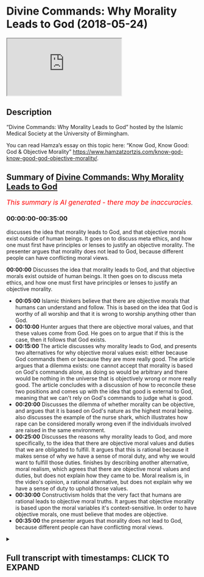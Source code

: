 # Divine Commands: Why Morality Leads to God (2018-05-24)

<iframe loading='lazy' allow='autoplay' src='https://www.youtube.com/embed/yt-SUQqRLWk'></iframe>

## Description

“Divine Commands: Why Morality Leads to God” hosted by the Islamic Medical Society at the University of Birmingham.

You can read Hamza’s essay on this topic here: “Know God, Know Good: God & Objective Morality” <https://www.hamzatzortzis.com/know-god-know-good-god-objective-morality/>.

## Summary of [Divine Commands: Why Morality Leads to God](https://www.youtube.com/watch?v=yt-SUQqRLWk)

*<span style="color:red; font-size:125%">This summary is AI generated - there may be inaccuracies</span>. [](/)*

### <a onclick="modifyYTiframeseektime('0')">00:00:00-00:35:00</a>

 discusses the idea that morality leads to God, and that objective morals exist outside of human beings. It goes on to discuss meta ethics, and how one must first have principles or lenses to justify an objective morality. The presenter argues that morality does not lead to God, because different people can have conflicting moral views.

**<a onclick="modifyYTiframeseektime('0')">00:00:00</a>** Discusses the idea that morality leads to God, and that objective morals exist outside of human beings. It then goes on to discuss meta ethics, and how one must first have principles or lenses to justify an objective morality.

* **<a onclick="modifyYTiframeseektime('300')">00:05:00</a>** Islamic thinkers believe that there are objective morals that humans can understand and follow. This is based on the idea that God is worthy of all worship and that it is wrong to worship anything other than God.
* **<a onclick="modifyYTiframeseektime('600')">00:10:00</a>** Hunter argues that there are objective moral values, and that these values come from God. He goes on to argue that if this is the case, then it follows that God exists.
* **<a onclick="modifyYTiframeseektime('900')">00:15:00</a>** The article discusses why morality leads to God, and presents two alternatives for why objective moral values exist: either because God commands them or because they are more really good. The article argues that a dilemma exists: one cannot accept that morality is based on God's commands alone, as doing so would be arbitrary and there would be nothing in the universe that is objectively wrong or more really good. The article concludes with a discussion of how to reconcile these two positions and comes up with the idea that good is external to God, meaning that we can't rely on God's commands to judge what is good.
* **<a onclick="modifyYTiframeseektime('1200')">00:20:00</a>** Discusses the dilemma of whether morality can be objective, and argues that it is based on God's nature as the highest moral being.  also discusses the example of the nurse shark, which illustrates how rape can be considered morally wrong even if the individuals involved are raised in the same environment.
* **<a onclick="modifyYTiframeseektime('1500')">00:25:00</a>** Discusses the reasons why morality leads to God, and more specifically, to the idea that there are objective moral values and duties that we are obligated to fulfill. It argues that this is rational because it makes sense of why we have a sense of moral duty, and why we would want to fulfill those duties.  finishes by describing another alternative, moral realism, which agrees that there are objective moral values and duties, but does not explain how they came to be. Moral realism is, in the video's opinion, a rational alternative, but does not explain why we have a sense of duty to uphold those values.
* **<a onclick="modifyYTiframeseektime('1800')">00:30:00</a>** Constructivism holds that the very fact that humans are rational leads to objective moral truths. It argues that objective morality is based upon the moral variables it's context-sensitive. In order to have objective morals, one must believe that modes are objective.
* **<a onclick="modifyYTiframeseektime('2100')">00:35:00</a>** the presenter argues that morality does not lead to God, because different people can have conflicting moral views.

<details><summary><h2>Full transcript with timestamps: CLICK TO EXPAND</h2></summary>

<a onclick="modifyYTiframeseektime('5')">0:00:05</a> look at this right this picture who  
<a onclick="modifyYTiframeseektime('8')">0:00:08</a> knows what that is  
<a onclick="modifyYTiframeseektime('10')">0:00:10</a> hopefully I took it from the right  
<a onclick="modifyYTiframeseektime('13')">0:00:13</a> source on Google Images basically it's  
<a onclick="modifyYTiframeseektime('16')">0:00:16</a> invasive spinal surgery correct doctors  
<a onclick="modifyYTiframeseektime('21')">0:00:21</a> it looks like you're right good  
<a onclick="modifyYTiframeseektime('24')">0:00:24</a> so it's invasive spinal surgery now I  
<a onclick="modifyYTiframeseektime('28')">0:00:28</a> want you to imagine that you're  
<a onclick="modifyYTiframeseektime('30')">0:00:30</a> observing one of the senior surgeons in  
<a onclick="modifyYTiframeseektime('33')">0:00:33</a> this hospital so you're observing as a  
<a onclick="modifyYTiframeseektime('36')">0:00:36</a> student one of the most senior surgeons  
<a onclick="modifyYTiframeseektime('38')">0:00:38</a> of this hospital and you see him  
<a onclick="modifyYTiframeseektime('42')">0:00:42</a> consciously with intent snipping the  
<a onclick="modifyYTiframeseektime('47')">0:00:47</a> spinal cord for no reason he just nips  
<a onclick="modifyYTiframeseektime('50')">0:00:50</a> it doesn't like the guy doesn't like he  
<a onclick="modifyYTiframeseektime('53')">0:00:53</a> smells or something just snips it I  
<a onclick="modifyYTiframeseektime('54')">0:00:54</a> don't like you patient  
<a onclick="modifyYTiframeseektime('56')">0:00:56</a> let me just snip your spinal cord cord  
<a onclick="modifyYTiframeseektime('58')">0:00:58</a> yeah is that morally wrong put your hand  
<a onclick="modifyYTiframeseektime('63')">0:01:03</a> up if you think it's morally wrong so  
<a onclick="modifyYTiframeseektime('66')">0:01:06</a> you all think it's morally wrong or  
<a onclick="modifyYTiframeseektime('68')">0:01:08</a> morally wrong good put your hand down  
<a onclick="modifyYTiframeseektime('69')">0:01:09</a> now another question is it objectively  
<a onclick="modifyYTiframeseektime('73')">0:01:13</a> morally wrong put your hand up if you  
<a onclick="modifyYTiframeseektime('76')">0:01:16</a> think it's objectively  
<a onclick="modifyYTiframeseektime('77')">0:01:17</a> morally wrong with intent to snip the  
<a onclick="modifyYTiframeseektime('80')">0:01:20</a> spinal cord of a patient that doesn't  
<a onclick="modifyYTiframeseektime('83')">0:01:23</a> require it to be snipped now put your  
<a onclick="modifyYTiframeseektime('85')">0:01:25</a> hand up if you think is objectively  
<a onclick="modifyYTiframeseektime('86')">0:01:26</a> morally wrong it's not quick trick  
<a onclick="modifyYTiframeseektime('88')">0:01:28</a> question is it objectively morally wrong  
<a onclick="modifyYTiframeseektime('90')">0:01:30</a> okay all you be good so I've just tested  
<a onclick="modifyYTiframeseektime('98')">0:01:38</a> your moral intuitions here yeah because  
<a onclick="modifyYTiframeseektime('100')">0:01:40</a> when it comes to philosophy generally  
<a onclick="modifyYTiframeseektime('101')">0:01:41</a> speaking you can reduce everything just  
<a onclick="modifyYTiframeseektime('104')">0:01:44</a> to an intuition and the whole of  
<a onclick="modifyYTiframeseektime('106')">0:01:46</a> philosophy is justifying your intuitions  
<a onclick="modifyYTiframeseektime('108')">0:01:48</a> essentially right generally speaking so  
<a onclick="modifyYTiframeseektime('111')">0:01:51</a> not only do we think that snipping the  
<a onclick="modifyYTiframeseektime('114')">0:01:54</a> spinal cord or cutting the spinal cord  
<a onclick="modifyYTiframeseektime('116')">0:01:56</a> of a patient with intent is morally  
<a onclick="modifyYTiframeseektime('119')">0:01:59</a> wrong we've all agreed it's objectively  
<a onclick="modifyYTiframeseektime('121')">0:02:01</a> morally wrong now let me help you in the  
<a onclick="modifyYTiframeseektime('124')">0:02:04</a> definition of objective here because we  
<a onclick="modifyYTiframeseektime('126')">0:02:06</a> may have different definitions okay when  
<a onclick="modifyYTiframeseektime('129')">0:02:09</a> we're talking about something being  
<a onclick="modifyYTiframeseektime('130')">0:02:10</a> objective its considering or presenting  
<a onclick="modifyYTiframeseektime('134')">0:02:14</a> the facts without being influenced by  
<a onclick="modifyYTiframeseektime('136')">0:02:16</a> personal feelings or pain  
<a onclick="modifyYTiframeseektime('138')">0:02:18</a> so in the context of morality objective  
<a onclick="modifyYTiframeseektime('142')">0:02:22</a> morals something being objectively wrong  
<a onclick="modifyYTiframeseektime('145')">0:02:25</a> or objectively good means it's not  
<a onclick="modifyYTiframeseektime('148')">0:02:28</a> dependent on someone's limited mine  
<a onclick="modifyYTiframeseektime('150')">0:02:30</a> limited mind or limited emotions and  
<a onclick="modifyYTiframeseektime('154')">0:02:34</a> feelings for example one plus one is  
<a onclick="modifyYTiframeseektime('157')">0:02:37</a> equal to two that is an objective fact  
<a onclick="modifyYTiframeseektime('162')">0:02:42</a> regardless if you don't like maths  
<a onclick="modifyYTiframeseektime('165')">0:02:45</a> I hate maths right generally speaking  
<a onclick="modifyYTiframeseektime('167')">0:02:47</a> I'm like you know just because I hate  
<a onclick="modifyYTiframeseektime('169')">0:02:49</a> maths it doesn't now follow that one  
<a onclick="modifyYTiframeseektime('171')">0:02:51</a> plus one is not you right and if I  
<a onclick="modifyYTiframeseektime('174')">0:02:54</a> somehow try to convince you that one  
<a onclick="modifyYTiframeseektime('176')">0:02:56</a> plus one is equal to seven you'd be like  
<a onclick="modifyYTiframeseektime('178')">0:02:58</a> no you're wrong so this will we're  
<a onclick="modifyYTiframeseektime('180')">0:03:00</a> talking about when we're talking about  
<a onclick="modifyYTiframeseektime('181')">0:03:01</a> objective moles we're saying it's not  
<a onclick="modifyYTiframeseektime('183')">0:03:03</a> influenced or dependent on someone's  
<a onclick="modifyYTiframeseektime('186')">0:03:06</a> personal feelings or emotions or even  
<a onclick="modifyYTiframeseektime('188')">0:03:08</a> limited mind just like mathematical  
<a onclick="modifyYTiframeseektime('191')">0:03:11</a> truths one plus one is equal to two  
<a onclick="modifyYTiframeseektime('193')">0:03:13</a> regardless of what you say if you try to  
<a onclick="modifyYTiframeseektime('195')">0:03:15</a> convince me just because you're medical  
<a onclick="modifyYTiframeseektime('197')">0:03:17</a> students that hey hums are you're wrong  
<a onclick="modifyYTiframeseektime('198')">0:03:18</a> one plus one is actually five I reckon  
<a onclick="modifyYTiframeseektime('201')">0:03:21</a> oh you just just just what drugs are you  
<a onclick="modifyYTiframeseektime('204')">0:03:24</a> taking yeah do you see my point so this  
<a onclick="modifyYTiframeseektime('207')">0:03:27</a> will you mean by something being  
<a onclick="modifyYTiframeseektime('210')">0:03:30</a> objective so if these moral values and  
<a onclick="modifyYTiframeseektime('212')">0:03:32</a> facts are objective in this way they sit  
<a onclick="modifyYTiframeseektime('215')">0:03:35</a> outside of the human self in some way  
<a onclick="modifyYTiframeseektime('217')">0:03:37</a> it's not dependent on my limited mind or  
<a onclick="modifyYTiframeseektime('219')">0:03:39</a> limited emotions they're outside of me  
<a onclick="modifyYTiframeseektime('222')">0:03:42</a> in a way they're like you know you just  
<a onclick="modifyYTiframeseektime('223')">0:03:43</a> imagine I'm holding a moral fact note  
<a onclick="modifyYTiframeseektime('226')">0:03:46</a> that you can because it's not really  
<a onclick="modifyYTiframeseektime('227')">0:03:47</a> tangible and this is meta ethics this  
<a onclick="modifyYTiframeseektime('229')">0:03:49</a> metaphysical stuff but generally  
<a onclick="modifyYTiframeseektime('231')">0:03:51</a> speaking if this moral value of this  
<a onclick="modifyYTiframeseektime('233')">0:03:53</a> moral truth is objective and it's not  
<a onclick="modifyYTiframeseektime('236')">0:03:56</a> dependent on a limited mind or limited  
<a onclick="modifyYTiframeseektime('238')">0:03:58</a> emotions therefore its outside so to  
<a onclick="modifyYTiframeseektime('240')">0:04:00</a> speak if it's outside so to speak it  
<a onclick="modifyYTiframeseektime('243')">0:04:03</a> requires some grounding it requires a  
<a onclick="modifyYTiframeseektime('246')">0:04:06</a> foundation remember method Metta ethics  
<a onclick="modifyYTiframeseektime('247')">0:04:07</a> what is its foundation why is it  
<a onclick="modifyYTiframeseektime('251')">0:04:11</a> objective how do you explain its  
<a onclick="modifyYTiframeseektime('253')">0:04:13</a> objectivity where did it come from what  
<a onclick="modifyYTiframeseektime('256')">0:04:16</a> is this where is the source of this  
<a onclick="modifyYTiframeseektime('257')">0:04:17</a> moral value do you see the point so  
<a onclick="modifyYTiframeseektime('260')">0:04:20</a> requires some kind of foundations so far  
<a onclick="modifyYTiframeseektime('262')">0:04:22</a> so good  
<a onclick="modifyYTiframeseektime('263')">0:04:23</a> you with me good so one would argue  
<a onclick="modifyYTiframeseektime('267')">0:04:27</a> hold on a second Hamza don't you need  
<a onclick="modifyYTiframeseektime('270')">0:04:30</a> some evidence to prove that more  
<a onclick="modifyYTiframeseektime('272')">0:04:32</a> objective yes we all believe it's  
<a onclick="modifyYTiframeseektime('275')">0:04:35</a> objectively morally wrong with intent  
<a onclick="modifyYTiframeseektime('277')">0:04:37</a> and consciously to snip someone's spinal  
<a onclick="modifyYTiframeseektime('279')">0:04:39</a> cord we know it's a it's morally wrong  
<a onclick="modifyYTiframeseektime('282')">0:04:42</a> objectively but where's the proof well  
<a onclick="modifyYTiframeseektime('286')">0:04:46</a> this is about meta ethics you don't need  
<a onclick="modifyYTiframeseektime('288')">0:04:48</a> proof you don't need some kind of  
<a onclick="modifyYTiframeseektime('290')">0:04:50</a> empirical justification to prove that a  
<a onclick="modifyYTiframeseektime('293')">0:04:53</a> more value is objective because it's  
<a onclick="modifyYTiframeseektime('296')">0:04:56</a> about meta ethics you need first  
<a onclick="modifyYTiframeseektime('299')">0:04:59</a> principles or the lenses that you put on  
<a onclick="modifyYTiframeseektime('301')">0:05:01</a> your eyes to understand your moral  
<a onclick="modifyYTiframeseektime('304')">0:05:04</a> intuitions so when it comes to things  
<a onclick="modifyYTiframeseektime('306')">0:05:06</a> like this you don't need proof that is  
<a onclick="modifyYTiframeseektime('308')">0:05:08</a> subjective just like you don't need  
<a onclick="modifyYTiframeseektime('309')">0:05:09</a> proof that causality exists causality  
<a onclick="modifyYTiframeseektime('313')">0:05:13</a> exists we observe causes and we observe  
<a onclick="modifyYTiframeseektime('315')">0:05:15</a> effects fine we might not know the  
<a onclick="modifyYTiframeseektime('317')">0:05:17</a> nature between the causal link what is  
<a onclick="modifyYTiframeseektime('319')">0:05:19</a> the causal link what is causality itself  
<a onclick="modifyYTiframeseektime('322')">0:05:22</a> but we don't need empirical proof to  
<a onclick="modifyYTiframeseektime('325')">0:05:25</a> prove that this internal notion in our  
<a onclick="modifyYTiframeseektime('328')">0:05:28</a> minds of causality actually exists it's  
<a onclick="modifyYTiframeseektime('330')">0:05:30</a> a metaphysical discussion ok so you  
<a onclick="modifyYTiframeseektime('332')">0:05:32</a> don't really need proof for things to be  
<a onclick="modifyYTiframeseektime('334')">0:05:34</a> objective you could start with the first  
<a onclick="modifyYTiframeseektime('336')">0:05:36</a> principle that's why it's called an  
<a onclick="modifyYTiframeseektime('338')">0:05:38</a> axiomatic argument you start with the  
<a onclick="modifyYTiframeseektime('340')">0:05:40</a> first principle its objective it's based  
<a onclick="modifyYTiframeseektime('342')">0:05:42</a> on my intuitions there's nothing wrong  
<a onclick="modifyYTiframeseektime('344')">0:05:44</a> with that by the way and if you study  
<a onclick="modifyYTiframeseektime('346')">0:05:46</a> Western philosophy even Eastern  
<a onclick="modifyYTiframeseektime('347')">0:05:47</a> philosophy there's a hell of a lot of  
<a onclick="modifyYTiframeseektime('349')">0:05:49</a> assumptions going on anyway yeah this  
<a onclick="modifyYTiframeseektime('351')">0:05:51</a> first principle there's no first  
<a onclick="modifyYTiframeseektime('353')">0:05:53</a> principles free philosophy even science  
<a onclick="modifyYTiframeseektime('356')">0:05:56</a> if you study the philosophy of science  
<a onclick="modifyYTiframeseektime('357')">0:05:57</a> you'd understand that there are some  
<a onclick="modifyYTiframeseektime('358')">0:05:58</a> assumptions some first principles namely  
<a onclick="modifyYTiframeseektime('361')">0:06:01</a> that the external what exists that there  
<a onclick="modifyYTiframeseektime('364')">0:06:04</a> are external causal relations that's a  
<a onclick="modifyYTiframeseektime('367')">0:06:07</a> first principle another first principle  
<a onclick="modifyYTiframeseektime('369')">0:06:09</a> or assumption that science has is that  
<a onclick="modifyYTiframeseektime('371')">0:06:11</a> in nature's uniform if we observe 50% of  
<a onclick="modifyYTiframeseektime('374')">0:06:14</a> the universe and there's gravity then it  
<a onclick="modifyYTiframeseektime('375')">0:06:15</a> would follow that gravity permeates the  
<a onclick="modifyYTiframeseektime('378')">0:06:18</a> whole universe based upon the assumption  
<a onclick="modifyYTiframeseektime('380')">0:06:20</a> that nature is uniform anyway that's a  
<a onclick="modifyYTiframeseektime('383')">0:06:23</a> lengthy discussion but another here are  
<a onclick="modifyYTiframeseektime('385')">0:06:25</a> there but you get my point right so  
<a onclick="modifyYTiframeseektime('386')">0:06:26</a> we'll really need proof for the fact  
<a onclick="modifyYTiframeseektime('388')">0:06:28</a> that you know we believe that morals are  
<a onclick="modifyYTiframeseektime('392')">0:06:32</a> objective however if you're talking  
<a onclick="modifyYTiframeseektime('396')">0:06:36</a> about proof in a non empirical way  
<a onclick="modifyYTiframeseektime('398')">0:06:38</a> you're talking about is it coherent then  
<a onclick="modifyYTiframeseektime('400')">0:06:40</a> yes we could start discussing bill if  
<a onclick="modifyYTiframeseektime('402')">0:06:42</a> belief in some moles being objective is  
<a onclick="modifyYTiframeseektime('405')">0:06:45</a> that a  
<a onclick="modifyYTiframeseektime('406')">0:06:46</a> coherent first principle or a coherent  
<a onclick="modifyYTiframeseektime('409')">0:06:49</a> assumption or a coherent axiom in order  
<a onclick="modifyYTiframeseektime('412')">0:06:52</a> to really understand our moral  
<a onclick="modifyYTiframeseektime('414')">0:06:54</a> intuitions we could discuss that but  
<a onclick="modifyYTiframeseektime('417')">0:06:57</a> that's a separate topic so from an  
<a onclick="modifyYTiframeseektime('420')">0:07:00</a> Islamic point of view although I have to  
<a onclick="modifyYTiframeseektime('422')">0:07:02</a> be intellectually fair then not all the  
<a onclick="modifyYTiframeseektime('425')">0:07:05</a> theological schools actually agree with  
<a onclick="modifyYTiframeseektime('426')">0:07:06</a> the objective morals for example the  
<a onclick="modifyYTiframeseektime('430')">0:07:10</a> school of creed known as the azshara the  
<a onclick="modifyYTiframeseektime('434')">0:07:14</a> group of of Muslims are adopted the  
<a onclick="modifyYTiframeseektime('438')">0:07:18</a> utterly creed they generally speaking I  
<a onclick="modifyYTiframeseektime('441')">0:07:21</a> know there is a spectrum they didn't  
<a onclick="modifyYTiframeseektime('443')">0:07:23</a> basically agree that there's anything  
<a onclick="modifyYTiframeseektime('445')">0:07:25</a> more about the universe generally  
<a onclick="modifyYTiframeseektime('448')">0:07:28</a> speaking it's just arbitrary divine  
<a onclick="modifyYTiframeseektime('452')">0:07:32</a> commands from that point of view okay we  
<a onclick="modifyYTiframeseektime('455')">0:07:35</a> have other schools of Crete like the  
<a onclick="modifyYTiframeseektime('456')">0:07:36</a> motto Reedy's for example they said that  
<a onclick="modifyYTiframeseektime('459')">0:07:39</a> no the human mind can rationalize and  
<a onclick="modifyYTiframeseektime('461')">0:07:41</a> and can actually understand using the  
<a onclick="modifyYTiframeseektime('465')">0:07:45</a> sound reason that you have moral truths  
<a onclick="modifyYTiframeseektime('468')">0:07:48</a> in the world then you had the UH Suri's  
<a onclick="modifyYTiframeseektime('472')">0:07:52</a> who basically said no well generally  
<a onclick="modifyYTiframeseektime('474')">0:07:54</a> speaking there are moral values that are  
<a onclick="modifyYTiframeseektime('476')">0:07:56</a> objective and they are grounded in God  
<a onclick="modifyYTiframeseektime('478')">0:07:58</a> but the ground in his command and those  
<a onclick="modifyYTiframeseektime('480')">0:08:00</a> commands are not arbitrary because they  
<a onclick="modifyYTiframeseektime('483')">0:08:03</a> link to his nature because he is good  
<a onclick="modifyYTiframeseektime('485')">0:08:05</a> he's al bara the source of all goodness  
<a onclick="modifyYTiframeseektime('487')">0:08:07</a> and I'm gonna discuss that a bit later  
<a onclick="modifyYTiframeseektime('488')">0:08:08</a> now I'm gonna basically talk about I  
<a onclick="modifyYTiframeseektime('492')">0:08:12</a> can't talk about all the schools I'm  
<a onclick="modifyYTiframeseektime('493')">0:08:13</a> gonna talk about the school of creed  
<a onclick="modifyYTiframeseektime('494')">0:08:14</a> that I adopt especially for the moral  
<a onclick="modifyYTiframeseektime('496')">0:08:16</a> argument cuz I think is more coherent  
<a onclick="modifyYTiframeseektime('497')">0:08:17</a> but just to be intellectually firm I  
<a onclick="modifyYTiframeseektime('499')">0:08:19</a> wanted to give you a taste of all the  
<a onclick="modifyYTiframeseektime('501')">0:08:21</a> schools of Creed's from that point of  
<a onclick="modifyYTiframeseektime('502')">0:08:22</a> view okay so you're intelligent enough  
<a onclick="modifyYTiframeseektime('504')">0:08:24</a> to basically navigate this effectively  
<a onclick="modifyYTiframeseektime('506')">0:08:26</a> so why do I think from an Islamic  
<a onclick="modifyYTiframeseektime('509')">0:08:29</a> perspective there are morals that are  
<a onclick="modifyYTiframeseektime('511')">0:08:31</a> objective well it's very simple because  
<a onclick="modifyYTiframeseektime('513')">0:08:33</a> the worst sin or the worst evil if you  
<a onclick="modifyYTiframeseektime('519')">0:08:39</a> like the most evil saying from an  
<a onclick="modifyYTiframeseektime('520')">0:08:40</a> Islamic intellectual spiritual  
<a onclick="modifyYTiframeseektime('522')">0:08:42</a> perspective according to the Quranic  
<a onclick="modifyYTiframeseektime('523')">0:08:43</a> discourse and the perfect prophetic  
<a onclick="modifyYTiframeseektime('525')">0:08:45</a> traditions is actually polytheism is  
<a onclick="modifyYTiframeseektime('528')">0:08:48</a> actually worshiping other than Allah is  
<a onclick="modifyYTiframeseektime('530')">0:08:50</a> not worshiping God that is considered  
<a onclick="modifyYTiframeseektime('533')">0:08:53</a> the highest evil if you like or the  
<a onclick="modifyYTiframeseektime('537')">0:08:57</a> worst evil  
<a onclick="modifyYTiframeseektime('538')">0:08:58</a> now what's in  
<a onclick="modifyYTiframeseektime('540')">0:09:00</a> can we actually say that's objectively  
<a onclick="modifyYTiframeseektime('543')">0:09:03</a> morally wrong no because the Koran makes  
<a onclick="modifyYTiframeseektime('546')">0:09:06</a> it in such an objective way that it is  
<a onclick="modifyYTiframeseektime('548')">0:09:08</a> wrong it is one of the greatest  
<a onclick="modifyYTiframeseektime('550')">0:09:10</a> injustice --is from a spiritual  
<a onclick="modifyYTiframeseektime('552')">0:09:12</a> perspective and one of the greatest  
<a onclick="modifyYTiframeseektime('553')">0:09:13</a> evils to worship other than God right to  
<a onclick="modifyYTiframeseektime('556')">0:09:16</a> associate partners with him so can we  
<a onclick="modifyYTiframeseektime('559')">0:09:19</a> really say oh yeah good says that by in  
<a onclick="modifyYTiframeseektime('562')">0:09:22</a> a kind of subjective kind of sense I  
<a onclick="modifyYTiframeseektime('564')">0:09:24</a> don't think that's that's that's  
<a onclick="modifyYTiframeseektime('565')">0:09:25</a> appropriate or he says it because it is  
<a onclick="modifyYTiframeseektime('567')">0:09:27</a> based on his command and his command  
<a onclick="modifyYTiframeseektime('569')">0:09:29</a> that come and it was based on some kind  
<a onclick="modifyYTiframeseektime('570')">0:09:30</a> of rule power I I don't see how you can  
<a onclick="modifyYTiframeseektime('573')">0:09:33</a> navigate that if you look at the texts  
<a onclick="modifyYTiframeseektime('575')">0:09:35</a> what I would say is look part of God's  
<a onclick="modifyYTiframeseektime('580')">0:09:40</a> nature is the fact that he deserves to  
<a onclick="modifyYTiframeseektime('581')">0:09:41</a> be worshipped Allah and Allah the one  
<a onclick="modifyYTiframeseektime('584')">0:09:44</a> who is worthy of all worship worshiping  
<a onclick="modifyYTiframeseektime('588')">0:09:48</a> God is a necessity by virtue of who he  
<a onclick="modifyYTiframeseektime('591')">0:09:51</a> is worshipping God is a necessity by  
<a onclick="modifyYTiframeseektime('594')">0:09:54</a> virtue of who he is so therefore you  
<a onclick="modifyYTiframeseektime('597')">0:09:57</a> can't really say this moral command to  
<a onclick="modifyYTiframeseektime('599')">0:09:59</a> worship God is actually subjective as in  
<a onclick="modifyYTiframeseektime('602')">0:10:02</a> knowledge or it's objective because it's  
<a onclick="modifyYTiframeseektime('604')">0:10:04</a> done in such an objective way so that's  
<a onclick="modifyYTiframeseektime('606')">0:10:06</a> why I would argue that there are  
<a onclick="modifyYTiframeseektime('608')">0:10:08</a> objective moral values especially in the  
<a onclick="modifyYTiframeseektime('610')">0:10:10</a> Islamic tradition not only that when you  
<a onclick="modifyYTiframeseektime('612')">0:10:12</a> look at the neck cancers the chapters of  
<a onclick="modifyYTiframeseektime('615')">0:10:15</a> the Quran are revealed in the Meccan  
<a onclick="modifyYTiframeseektime('616')">0:10:16</a> period you would see that God mentioned  
<a onclick="modifyYTiframeseektime('618')">0:10:18</a> seems like justice and compassion does  
<a onclick="modifyYTiframeseektime('621')">0:10:21</a> good define them for us no I don't see a  
<a onclick="modifyYTiframeseektime('625')">0:10:25</a> lengthy definition in the Quranic  
<a onclick="modifyYTiframeseektime('626')">0:10:26</a> discourse on what Rama is on what  
<a onclick="modifyYTiframeseektime('628')">0:10:28</a> compassion is finally have a linguistic  
<a onclick="modifyYTiframeseektime('630')">0:10:30</a> definition and we may have some  
<a onclick="modifyYTiframeseektime('631')">0:10:31</a> prophetic traditions that show their  
<a onclick="modifyYTiframeseektime('633')">0:10:33</a> behavior expression of Rama and mercy  
<a onclick="modifyYTiframeseektime('636')">0:10:36</a> but does the Quran really elaborate on  
<a onclick="modifyYTiframeseektime('640')">0:10:40</a> what is mercy and what is justice  
<a onclick="modifyYTiframeseektime('643')">0:10:43</a> especially in the Meccan period when it  
<a onclick="modifyYTiframeseektime('645')">0:10:45</a> was addressing the polytheist Arabs so  
<a onclick="modifyYTiframeseektime('648')">0:10:48</a> if Allah if God in the Quran is saying  
<a onclick="modifyYTiframeseektime('650')">0:10:50</a> to polit the police the polytheists  
<a onclick="modifyYTiframeseektime('651')">0:10:51</a> Arabs  
<a onclick="modifyYTiframeseektime('652')">0:10:52</a> this is justice this is mercy then there  
<a onclick="modifyYTiframeseektime('655')">0:10:55</a> is an assumption that they know there is  
<a onclick="modifyYTiframeseektime('657')">0:10:57</a> a common moral denominator they  
<a onclick="modifyYTiframeseektime('659')">0:10:59</a> understood what justice and mercy was so  
<a onclick="modifyYTiframeseektime('662')">0:11:02</a> it's as if it was referring to some kind  
<a onclick="modifyYTiframeseektime('663')">0:11:03</a> of objective sense that we can see or  
<a onclick="modifyYTiframeseektime('666')">0:11:06</a> perceive in the universe it was it was  
<a onclick="modifyYTiframeseektime('668')">0:11:08</a> targeting the moral intuitions their  
<a onclick="modifyYTiframeseektime('670')">0:11:10</a> objective moral intuitions in some way  
<a onclick="modifyYTiframeseektime('672')">0:11:12</a> you  
<a onclick="modifyYTiframeseektime('673')">0:11:13</a> Hunter's claim all that justice is God's  
<a onclick="modifyYTiframeseektime('675')">0:11:15</a> justice what he defines and God's mercy  
<a onclick="modifyYTiframeseektime('677')">0:11:17</a> what he defines really but the whole  
<a onclick="modifyYTiframeseektime('680')">0:11:20</a> Quran is like a conversation with people  
<a onclick="modifyYTiframeseektime('681')">0:11:21</a> and telling them to be just to be  
<a onclick="modifyYTiframeseektime('684')">0:11:24</a> merciful and he wasn't Allah wasn't  
<a onclick="modifyYTiframeseektime('686')">0:11:26</a> talking just to Muslims he was talking  
<a onclick="modifyYTiframeseektime('687')">0:11:27</a> to the polytheists Arabs so they must  
<a onclick="modifyYTiframeseektime('691')">0:11:31</a> understood what justice and mercy meant  
<a onclick="modifyYTiframeseektime('692')">0:11:32</a> in some way otherwise the hope most of  
<a onclick="modifyYTiframeseektime('696')">0:11:36</a> the Quranic Disco's would be absolutely  
<a onclick="modifyYTiframeseektime('697')">0:11:37</a> meaningless and I find that very  
<a onclick="modifyYTiframeseektime('699')">0:11:39</a> problematic if you say there are no  
<a onclick="modifyYTiframeseektime('701')">0:11:41</a> objective moral values from that point  
<a onclick="modifyYTiframeseektime('702')">0:11:42</a> of view make sense of Islamic theology  
<a onclick="modifyYTiframeseektime('704')">0:11:44</a> so objective moral values exists it  
<a onclick="modifyYTiframeseektime('709')">0:11:49</a> makes sense exist it makes sense of our  
<a onclick="modifyYTiframeseektime('711')">0:11:51</a> moral intuitions now I want to now start  
<a onclick="modifyYTiframeseektime('713')">0:11:53</a> to talk about if that's the case and God  
<a onclick="modifyYTiframeseektime('715')">0:11:55</a> exists think about this right if  
<a onclick="modifyYTiframeseektime('717')">0:11:57</a> snipping the spinal cord of a patient  
<a onclick="modifyYTiframeseektime('722')">0:12:02</a> that doesn't require his spinal cord or  
<a onclick="modifyYTiframeseektime('724')">0:12:04</a> her spinal cord to be snipped with  
<a onclick="modifyYTiframeseektime('726')">0:12:06</a> intent and consciously if that is  
<a onclick="modifyYTiframeseektime('729')">0:12:09</a> objectively morally wrong as we've all  
<a onclick="modifyYTiframeseektime('731')">0:12:11</a> agreed as we all have agreed then it  
<a onclick="modifyYTiframeseektime('734')">0:12:14</a> follows God exists sounds like a crazy  
<a onclick="modifyYTiframeseektime('738')">0:12:18</a> came right it does doesn't it  
<a onclick="modifyYTiframeseektime('741')">0:12:21</a> how can they mix paint you all right  
<a onclick="modifyYTiframeseektime('743')">0:12:23</a> don't worry I'm not that crazy so listen  
<a onclick="modifyYTiframeseektime('745')">0:12:25</a> here is the basic logic of the argument  
<a onclick="modifyYTiframeseektime('748')">0:12:28</a> it's a axiomatic arguments we start with  
<a onclick="modifyYTiframeseektime('750')">0:12:30</a> the axiom the first principle that there  
<a onclick="modifyYTiframeseektime('752')">0:12:32</a> are objective morals if you start with  
<a onclick="modifyYTiframeseektime('754')">0:12:34</a> that in excess it takes God's existence  
<a onclick="modifyYTiframeseektime('756')">0:12:36</a> okay are you ready for this it's not a  
<a onclick="modifyYTiframeseektime('758')">0:12:38</a> leap of faith it's not kind of you know  
<a onclick="modifyYTiframeseektime('760')">0:12:40</a> some kind of false logical inference no  
<a onclick="modifyYTiframeseektime('764')">0:12:44</a> it's actually it follows logically let  
<a onclick="modifyYTiframeseektime('766')">0:12:46</a> me explain number one if objective mores  
<a onclick="modifyYTiframeseektime('769')">0:12:49</a> exist God exists number two objectives  
<a onclick="modifyYTiframeseektime('773')">0:12:53</a> morals exists 3 therefore God exists let  
<a onclick="modifyYTiframeseektime('777')">0:12:57</a> me just elaborate why so why is it the  
<a onclick="modifyYTiframeseektime('780')">0:13:00</a> case that if we believe axiomatically  
<a onclick="modifyYTiframeseektime('785')">0:13:05</a> first principle that objective Mo's  
<a onclick="modifyYTiframeseektime('788')">0:13:08</a> exists that God must exist because God  
<a onclick="modifyYTiframeseektime('793')">0:13:13</a> is the only foundation to rationally  
<a onclick="modifyYTiframeseektime('796')">0:13:16</a> explain objective morals why because God  
<a onclick="modifyYTiframeseektime('800')">0:13:20</a> number one is not subjective he  
<a onclick="modifyYTiframeseektime('803')">0:13:23</a> transcends human subjectivity he's  
<a onclick="modifyYTiframeseektime('806')">0:13:26</a> outside of the universe  
<a onclick="modifyYTiframeseektime('807')">0:13:27</a> he commits the universal moral claim God  
<a onclick="modifyYTiframeseektime('811')">0:13:31</a> is aleem al-hakim and both he is the  
<a onclick="modifyYTiframeseektime('815')">0:13:35</a> knowing the wise and he is the good the  
<a onclick="modifyYTiframeseektime('818')">0:13:38</a> source of all goodness and God's names  
<a onclick="modifyYTiframeseektime('820')">0:13:40</a> and attributes are what you call  
<a onclick="modifyYTiframeseektime('822')">0:13:42</a> maximally perfect they are to the  
<a onclick="modifyYTiframeseektime('824')">0:13:44</a> highest degree possible all right they  
<a onclick="modifyYTiframeseektime('827')">0:13:47</a> are to the highest degree possible  
<a onclick="modifyYTiframeseektime('829')">0:13:49</a> they have no deficiency and no flaw and  
<a onclick="modifyYTiframeseektime('831')">0:13:51</a> they are perfect so it follows when he  
<a onclick="modifyYTiframeseektime('835')">0:13:55</a> commands then his commands are good and  
<a onclick="modifyYTiframeseektime('839')">0:13:59</a> goodness is actually an essential part  
<a onclick="modifyYTiframeseektime('841')">0:14:01</a> of his nature as Professor Ian Malcolm  
<a onclick="modifyYTiframeseektime('845')">0:14:05</a> he explains God explains the mysterious  
<a onclick="modifyYTiframeseektime('847')">0:14:07</a> or pressing down our lives and God  
<a onclick="modifyYTiframeseektime('851')">0:14:11</a> explains the universal nature of the  
<a onclick="modifyYTiframeseektime('853')">0:14:13</a> moral claim as God is outside the world  
<a onclick="modifyYTiframeseektime('855')">0:14:15</a> God the Creator can both be external and  
<a onclick="modifyYTiframeseektime('858')">0:14:18</a> make universal commands also he's an  
<a onclick="modifyYTiframeseektime('861')">0:14:21</a> objective source for morality because he  
<a onclick="modifyYTiframeseektime('865')">0:14:25</a> has the totality of moral knowledge from  
<a onclick="modifyYTiframeseektime('867')">0:14:27</a> that point of view not only this his  
<a onclick="modifyYTiframeseektime('869')">0:14:29</a> commands are not subject to anything  
<a onclick="modifyYTiframeseektime('871')">0:14:31</a> he's not limited by anything external to  
<a onclick="modifyYTiframeseektime('874')">0:14:34</a> him so by definition he is an objective  
<a onclick="modifyYTiframeseektime('876')">0:14:36</a> source so from this point of view it's  
<a onclick="modifyYTiframeseektime('880')">0:14:40</a> trying to make sense that if there are  
<a onclick="modifyYTiframeseektime('883')">0:14:43</a> objective moral truths and objective  
<a onclick="modifyYTiframeseektime('885')">0:14:45</a> moral truths are outside a limited self  
<a onclick="modifyYTiframeseektime('886')">0:14:46</a> limited mind outside of social consensus  
<a onclick="modifyYTiframeseektime('890')">0:14:50</a> and peer pressure and they're outside so  
<a onclick="modifyYTiframeseektime('892')">0:14:52</a> to speak they require some explanation  
<a onclick="modifyYTiframeseektime('894')">0:14:54</a> and grounding remember Metta ethics to  
<a onclick="modifyYTiframeseektime('895')">0:14:55</a> explain the nature of this moral value  
<a onclick="modifyYTiframeseektime('898')">0:14:58</a> and where it came from its foundation  
<a onclick="modifyYTiframeseektime('900')">0:15:00</a> well the only way to explain it  
<a onclick="modifyYTiframeseektime('902')">0:15:02</a> rationally is actually God's existence  
<a onclick="modifyYTiframeseektime('905')">0:15:05</a> from the perspective that what explains  
<a onclick="modifyYTiframeseektime('908')">0:15:08</a> the moral value the objective moral  
<a onclick="modifyYTiframeseektime('910')">0:15:10</a> values are God's commands because God is  
<a onclick="modifyYTiframeseektime('912')">0:15:12</a> outside of the universe he is objective  
<a onclick="modifyYTiframeseektime('914')">0:15:14</a> he's not subjective he has total moral  
<a onclick="modifyYTiframeseektime('917')">0:15:17</a> knowledge and all the things that we  
<a onclick="modifyYTiframeseektime('919')">0:15:19</a> just mentioned what else can ground  
<a onclick="modifyYTiframeseektime('921')">0:15:21</a> objective morals how else can you  
<a onclick="modifyYTiframeseektime('923')">0:15:23</a> explain objective morals and what's  
<a onclick="modifyYTiframeseektime('926')">0:15:26</a> interesting Allah says in the Quran God  
<a onclick="modifyYTiframeseektime('928')">0:15:28</a> says in the Quran say indeed God does  
<a onclick="modifyYTiframeseektime('930')">0:15:30</a> not order immorality so one would argue  
<a onclick="modifyYTiframeseektime('934')">0:15:34</a> well surely there's alternatives it  
<a onclick="modifyYTiframeseektime('936')">0:15:36</a> can't just be God to rationally explain  
<a onclick="modifyYTiframeseektime('939')">0:15:39</a> objective moral truths and  
<a onclick="modifyYTiframeseektime('941')">0:15:41</a> values there must be something else well  
<a onclick="modifyYTiframeseektime('943')">0:15:43</a> there is there are alternatives but I'm  
<a onclick="modifyYTiframeseektime('944')">0:15:44</a> gonna address why those are Trinity  
<a onclick="modifyYTiframeseektime('946')">0:15:46</a> alternatives are false and those  
<a onclick="modifyYTiframeseektime('948')">0:15:48</a> alternatives include biology the  
<a onclick="modifyYTiframeseektime('950')">0:15:50</a> Darwinian mechanism for example social  
<a onclick="modifyYTiframeseektime('953')">0:15:53</a> pressure more realism and constructivism  
<a onclick="modifyYTiframeseektime('956')">0:15:56</a> now these are meta meta ethical  
<a onclick="modifyYTiframeseektime('959')">0:15:59</a> approaches or some people claim they can  
<a onclick="modifyYTiframeseektime('961')">0:16:01</a> be medical approaches to explain  
<a onclick="modifyYTiframeseektime('964')">0:16:04</a> objective morals now before I go and  
<a onclick="modifyYTiframeseektime('967')">0:16:07</a> deconstruct them if you're  
<a onclick="modifyYTiframeseektime('969')">0:16:09</a> philosophically minded you know that  
<a onclick="modifyYTiframeseektime('971')">0:16:11</a> there is a key response to what I've  
<a onclick="modifyYTiframeseektime('972')">0:16:12</a> said so far I don't know what the key  
<a onclick="modifyYTiframeseektime('974')">0:16:14</a> response is it's a dilemma what is it  
<a onclick="modifyYTiframeseektime('981')">0:16:21</a> called you three false dilemma yes  
<a onclick="modifyYTiframeseektime('983')">0:16:23</a> excellent so what would I get hold on  
<a onclick="modifyYTiframeseektime('985')">0:16:25</a> Hamza this is fuzzy logic let me try and  
<a onclick="modifyYTiframeseektime('989')">0:16:29</a> break down what you're saying here God  
<a onclick="modifyYTiframeseektime('991')">0:16:31</a> can't be the kind of rational foundation  
<a onclick="modifyYTiframeseektime('994')">0:16:34</a> for objective moral truths and values  
<a onclick="modifyYTiframeseektime('995')">0:16:35</a> because here's a dilemma and this is you  
<a onclick="modifyYTiframeseektime('999')">0:16:39</a> three folds dilemma or sometimes known  
<a onclick="modifyYTiframeseektime('1001')">0:16:41</a> as plato's dilemma it basically goes  
<a onclick="modifyYTiframeseektime('1002')">0:16:42</a> like this all right so you're saying God  
<a onclick="modifyYTiframeseektime('1005')">0:16:45</a> exists because of objective moral values  
<a onclick="modifyYTiframeseektime('1007')">0:16:47</a> exists if objective moral values exist  
<a onclick="modifyYTiframeseektime('1010')">0:16:50</a> God must exist objective moral values  
<a onclick="modifyYTiframeseektime('1012')">0:16:52</a> exist therefore God exists God if God  
<a onclick="modifyYTiframeseektime('1014')">0:16:54</a> exists why because God commands in the  
<a onclick="modifyYTiframeseektime('1017')">0:16:57</a> only foundation for objective moral  
<a onclick="modifyYTiframeseektime('1019')">0:16:59</a> truths and therefore if God commands are  
<a onclick="modifyYTiframeseektime('1022')">0:17:02</a> the only foundation therefore he must  
<a onclick="modifyYTiframeseektime('1023')">0:17:03</a> exist - okay fair enough but let's break  
<a onclick="modifyYTiframeseektime('1025')">0:17:05</a> it down and this is what the Dunham is  
<a onclick="modifyYTiframeseektime('1027')">0:17:07</a> saying is something morally good because  
<a onclick="modifyYTiframeseektime('1030')">0:17:10</a> God commands it or does God command it  
<a onclick="modifyYTiframeseektime('1033')">0:17:13</a> because it's more really good here's the  
<a onclick="modifyYTiframeseektime('1037')">0:17:17</a> Dannemann who repeats you it's something  
<a onclick="modifyYTiframeseektime('1039')">0:17:19</a> morally good because God commands it or  
<a onclick="modifyYTiframeseektime('1041')">0:17:21</a> does God command it because it's morally  
<a onclick="modifyYTiframeseektime('1043')">0:17:23</a> good now one would argue this is a  
<a onclick="modifyYTiframeseektime('1045')">0:17:25</a> dilemma there are two horns that - the  
<a onclick="modifyYTiframeseektime('1047')">0:17:27</a> dilemma you have the arbitrariness horn  
<a onclick="modifyYTiframeseektime('1050')">0:17:30</a> and you have the independent standard  
<a onclick="modifyYTiframeseektime('1052')">0:17:32</a> standard horn let me explain what this  
<a onclick="modifyYTiframeseektime('1054')">0:17:34</a> means so if you adopt the first part  
<a onclick="modifyYTiframeseektime('1057')">0:17:37</a> which is morality is defined by God's  
<a onclick="modifyYTiframeseektime('1060')">0:17:40</a> commands alone then there's a little bit  
<a onclick="modifyYTiframeseektime('1062')">0:17:42</a> of a problem you may be thinking as  
<a onclick="modifyYTiframeseektime('1064')">0:17:44</a> Muslims or as a religious people how's  
<a onclick="modifyYTiframeseektime('1065')">0:17:45</a> that problem because you just explained  
<a onclick="modifyYTiframeseektime('1067')">0:17:47</a> that objective moral truths are based on  
<a onclick="modifyYTiframeseektime('1069')">0:17:49</a> morals on God's commands I have  
<a onclick="modifyYTiframeseektime('1071')">0:17:51</a> absolutely but there is an assumption  
<a onclick="modifyYTiframeseektime('1073')">0:17:53</a> here  
<a onclick="modifyYTiframeseektime('1074')">0:17:54</a> when this part of the Dynamo is  
<a onclick="modifyYTiframeseektime('1076')">0:17:56</a> basically saying that morality is  
<a onclick="modifyYTiframeseektime('1079')">0:17:59</a> defined by God's commands it's just the  
<a onclick="modifyYTiframeseektime('1082')">0:18:02</a> command in an abstract sense divorced  
<a onclick="modifyYTiframeseektime('1085')">0:18:05</a> away from God's nature it's dislocated  
<a onclick="modifyYTiframeseektime('1088')">0:18:08</a> away from God's nature so what they're  
<a onclick="modifyYTiframeseektime('1091')">0:18:11</a> saying is well God could say that you  
<a onclick="modifyYTiframeseektime('1094')">0:18:14</a> should kill all fifty five-year-olds and  
<a onclick="modifyYTiframeseektime('1096')">0:18:16</a> it would be more really good because God  
<a onclick="modifyYTiframeseektime('1098')">0:18:18</a> just said it  
<a onclick="modifyYTiframeseektime('1098')">0:18:18</a> we don't really appreciate that it's not  
<a onclick="modifyYTiframeseektime('1101')">0:18:21</a> doesn't make sense of our moral  
<a onclick="modifyYTiframeseektime('1102')">0:18:22</a> intuitions also if we take this side of  
<a onclick="modifyYTiframeseektime('1105')">0:18:25</a> the dilemma in this way we would have to  
<a onclick="modifyYTiframeseektime('1107')">0:18:27</a> believe that there is nothing in the  
<a onclick="modifyYTiframeseektime('1109')">0:18:29</a> universe that is objectively morally  
<a onclick="modifyYTiframeseektime('1111')">0:18:31</a> wrong or objectively more really good so  
<a onclick="modifyYTiframeseektime('1114')">0:18:34</a> we can't accept that part of the dilemma  
<a onclick="modifyYTiframeseektime('1117')">0:18:37</a> because they're assuming there's just  
<a onclick="modifyYTiframeseektime('1119')">0:18:39</a> God's commands and those commands are  
<a onclick="modifyYTiframeseektime('1121')">0:18:41</a> not linked to his nature in any way  
<a onclick="modifyYTiframeseektime('1123')">0:18:43</a> they've dislocated God's commands away  
<a onclick="modifyYTiframeseektime('1125')">0:18:45</a> from his nature so we can't say morality  
<a onclick="modifyYTiframeseektime('1127')">0:18:47</a> is defined just by God's commands in  
<a onclick="modifyYTiframeseektime('1129')">0:18:49</a> that way because it makes it arbitrary  
<a onclick="modifyYTiframeseektime('1131')">0:18:51</a> and it also makes us understand that  
<a onclick="modifyYTiframeseektime('1133')">0:18:53</a> there should be nothing in the universe  
<a onclick="modifyYTiframeseektime('1134')">0:18:54</a> that we should even consider as  
<a onclick="modifyYTiframeseektime('1135')">0:18:55</a> objectively morally wrong well let's  
<a onclick="modifyYTiframeseektime('1137')">0:18:57</a> look at the other side of the dilemma  
<a onclick="modifyYTiframeseektime('1139')">0:18:59</a> well morality is now external to God's  
<a onclick="modifyYTiframeseektime('1142')">0:19:02</a> commands because it says or does God  
<a onclick="modifyYTiframeseektime('1144')">0:19:04</a> command it because it's morally good  
<a onclick="modifyYTiframeseektime('1146')">0:19:06</a> well if it's morally good that you  
<a onclick="modifyYTiframeseektime('1148')">0:19:08</a> already know what good is to judge God's  
<a onclick="modifyYTiframeseektime('1150')">0:19:10</a> commands by so therefore good is outside  
<a onclick="modifyYTiframeseektime('1153')">0:19:13</a> of God's commands game over argument  
<a onclick="modifyYTiframeseektime('1156')">0:19:16</a> done so what they're saying is that  
<a onclick="modifyYTiframeseektime('1159')">0:19:19</a> moral standards are not completely  
<a onclick="modifyYTiframeseektime('1160')">0:19:20</a> outside of God so we're not going to  
<a onclick="modifyYTiframeseektime('1163')">0:19:23</a> accept that part of the dilemma either  
<a onclick="modifyYTiframeseektime('1165')">0:19:25</a> so what's the solution  
<a onclick="modifyYTiframeseektime('1166')">0:19:26</a> we can't take the arbitrariness horn and  
<a onclick="modifyYTiframeseektime('1170')">0:19:30</a> we can't take the independent standard  
<a onclick="modifyYTiframeseektime('1172')">0:19:32</a> Horn of the dynamic what do we do we  
<a onclick="modifyYTiframeseektime('1175')">0:19:35</a> can't see that in an abstract way  
<a onclick="modifyYTiframeseektime('1176')">0:19:36</a> morality is just based on God's commands  
<a onclick="modifyYTiframeseektime('1179')">0:19:39</a> because we don't believe God's commands  
<a onclick="modifyYTiframeseektime('1181')">0:19:41</a> are disick aid from his nature and we  
<a onclick="modifyYTiframeseektime('1184')">0:19:44</a> can't accept the fact that Mariah he's  
<a onclick="modifyYTiframeseektime('1185')">0:19:45</a> external to God that good is external to  
<a onclick="modifyYTiframeseektime('1188')">0:19:48</a> God so what do we do whose good answer  
<a onclick="modifyYTiframeseektime('1192')">0:19:52</a> who has the answer sorry  
<a onclick="modifyYTiframeseektime('1197')">0:19:57</a> put the two together mm interesting how  
<a onclick="modifyYTiframeseektime('1212')">0:20:12</a> good so objective good is based on God's  
<a onclick="modifyYTiframeseektime('1215')">0:20:15</a> nature good it is something what I said  
<a onclick="modifyYTiframeseektime('1216')">0:20:16</a> in the beginning so here's the response  
<a onclick="modifyYTiframeseektime('1218')">0:20:18</a> there is a third option it's a false  
<a onclick="modifyYTiframeseektime('1220')">0:20:20</a> dilemma why because God is good Allah he  
<a onclick="modifyYTiframeseektime('1226')">0:20:26</a> is the source of all goodness as  
<a onclick="modifyYTiframeseektime('1227')">0:20:27</a> Professor Acton and his really good  
<a onclick="modifyYTiframeseektime('1230')">0:20:30</a> interesting really interesting book  
<a onclick="modifyYTiframeseektime('1231')">0:20:31</a> really good book called the Quran in the  
<a onclick="modifyYTiframeseektime('1232')">0:20:32</a> secular mind he says there is a third  
<a onclick="modifyYTiframeseektime('1235')">0:20:35</a> alternative a morally stable god of the  
<a onclick="modifyYTiframeseektime('1238')">0:20:38</a> kind found in scripture a Supreme Being  
<a onclick="modifyYTiframeseektime('1240')">0:20:40</a> who would not arbitrarily change his  
<a onclick="modifyYTiframeseektime('1242')">0:20:42</a> mind about the goodness of compassion  
<a onclick="modifyYTiframeseektime('1244')">0:20:44</a> and the evil of sexual misconduct such a  
<a onclick="modifyYTiframeseektime('1246')">0:20:46</a> God always commands good because his  
<a onclick="modifyYTiframeseektime('1249')">0:20:49</a> character and nature are good now let me  
<a onclick="modifyYTiframeseektime('1252')">0:20:52</a> explain the response a little bit  
<a onclick="modifyYTiframeseektime('1254')">0:20:54</a> further so what we're saying is there is  
<a onclick="modifyYTiframeseektime('1258')">0:20:58</a> indeed a moral standard but it's not  
<a onclick="modifyYTiframeseektime('1261')">0:21:01</a> external to God so there is indeed a  
<a onclick="modifyYTiframeseektime('1265')">0:21:05</a> moral standard but it's not external to  
<a onclick="modifyYTiframeseektime('1267')">0:21:07</a> God it's it necessarily follows from  
<a onclick="modifyYTiframeseektime('1269')">0:21:09</a> God's nature goodness is part of God  
<a onclick="modifyYTiframeseektime('1273')">0:21:13</a> it's not external to God so we do have a  
<a onclick="modifyYTiframeseektime('1276')">0:21:16</a> standard but that Stan is not external  
<a onclick="modifyYTiframeseektime('1277')">0:21:17</a> to God it's actually part of who God is  
<a onclick="modifyYTiframeseektime('1279')">0:21:19</a> as part of his reality because he is  
<a onclick="modifyYTiframeseektime('1281')">0:21:21</a> Albar he is the source of all goodness  
<a onclick="modifyYTiframeseektime('1285')">0:21:25</a> so his nature contains within it the  
<a onclick="modifyYTiframeseektime('1288')">0:21:28</a> perfect the maximally perfect  
<a onclick="modifyYTiframeseektime('1291')">0:21:31</a> non-arbitrary moral standard so when he  
<a onclick="modifyYTiframeseektime('1294')">0:21:34</a> makes a command the command is a  
<a onclick="modifyYTiframeseektime('1297')">0:21:37</a> manifestation of his will and his rule  
<a onclick="modifyYTiframeseektime('1300')">0:21:40</a> doesn't contradict his nature which is  
<a onclick="modifyYTiframeseektime('1302')">0:21:42</a> good wise loving merciful so we have a  
<a onclick="modifyYTiframeseektime('1305')">0:21:45</a> standard by its no external to God and  
<a onclick="modifyYTiframeseektime('1307')">0:21:47</a> it is based on God's commands but it's  
<a onclick="modifyYTiframeseektime('1310')">0:21:50</a> not arbitrary it's actually part of  
<a onclick="modifyYTiframeseektime('1312')">0:21:52</a> God's nature  
<a onclick="modifyYTiframeseektime('1312')">0:21:52</a> Shaboom mic drop as we say yeah there  
<a onclick="modifyYTiframeseektime('1316')">0:21:56</a> you go  
<a onclick="modifyYTiframeseektime('1316')">0:21:56</a> we've solved the dilemma now a natural  
<a onclick="modifyYTiframeseektime('1319')">0:21:59</a> response from someone who doesn't agree  
<a onclick="modifyYTiframeseektime('1320')">0:22:00</a> with this like an atheist or an agnostic  
<a onclick="modifyYTiframeseektime('1321')">0:22:01</a> or whoever they may argue well you must  
<a onclick="modifyYTiframeseektime('1325')">0:22:05</a> know what good is to define good as good  
<a onclick="modifyYTiframeseektime('1328')">0:22:08</a> therefore you haven't solved the problem  
<a onclick="modifyYTiframeseektime('1329')">0:22:09</a> well this is a big philosophical  
<a onclick="modifyYTiframeseektime('1331')">0:22:11</a> discussion about the kind of necessity  
<a onclick="modifyYTiframeseektime('1334')">0:22:14</a> of God's goodness I don't get into that  
<a onclick="modifyYTiframeseektime('1336')">0:22:16</a> but a good a good response to this would  
<a onclick="modifyYTiframeseektime('1338')">0:22:18</a> be well God defines what good is because  
<a onclick="modifyYTiframeseektime('1341')">0:22:21</a> he's the only being worthy of worship  
<a onclick="modifyYTiframeseektime('1343')">0:22:23</a> and the only being worthy of worship is  
<a onclick="modifyYTiframeseektime('1345')">0:22:25</a> the highest moral being so we've solved  
<a onclick="modifyYTiframeseektime('1350')">0:22:30</a> the kind of response here the kind of  
<a onclick="modifyYTiframeseektime('1352')">0:22:32</a> ethos dilemma it doesn't break down our  
<a onclick="modifyYTiframeseektime('1354')">0:22:34</a> argument so God's commands and God  
<a onclick="modifyYTiframeseektime('1356')">0:22:36</a> Himself being the kind of rational  
<a onclick="modifyYTiframeseektime('1358')">0:22:38</a> foundation to explain objective moral  
<a onclick="modifyYTiframeseektime('1360')">0:22:40</a> truths it still stays as truth it's  
<a onclick="modifyYTiframeseektime('1363')">0:22:43</a> still a strong argument it still follows  
<a onclick="modifyYTiframeseektime('1365')">0:22:45</a> if objective morals exist God must exist  
<a onclick="modifyYTiframeseektime('1368')">0:22:48</a> but as I said there are alternatives  
<a onclick="modifyYTiframeseektime('1370')">0:22:50</a> let's adjust the alternatives we ready  
<a onclick="modifyYTiframeseektime('1372')">0:22:52</a> for the tentative  
<a onclick="modifyYTiframeseektime('1372')">0:22:52</a> good so the first one was biology I'm  
<a onclick="modifyYTiframeseektime('1377')">0:22:57</a> sorry it just doesn't work I do  
<a onclick="modifyYTiframeseektime('1380')">0:23:00</a> apologize Darwin and everybody else it  
<a onclick="modifyYTiframeseektime('1382')">0:23:02</a> just doesn't work and this doesn't  
<a onclick="modifyYTiframeseektime('1383')">0:23:03</a> dismantle the Darwinian mechanism no I'm  
<a onclick="modifyYTiframeseektime('1385')">0:23:05</a> not don't make that false inference but  
<a onclick="modifyYTiframeseektime('1387')">0:23:07</a> you can't now use it as a as a basis for  
<a onclick="modifyYTiframeseektime('1390')">0:23:10</a> your meta ethics okay you can't use it  
<a onclick="modifyYTiframeseektime('1392')">0:23:12</a> for more ontology you can't use it to  
<a onclick="modifyYTiframeseektime('1394')">0:23:14</a> explain the source of objective morals  
<a onclick="modifyYTiframeseektime('1398')">0:23:18</a> and to explain why morals are objective  
<a onclick="modifyYTiframeseektime('1400')">0:23:20</a> why well let me quote you Charles Darwin  
<a onclick="modifyYTiframeseektime('1402')">0:23:22</a> Charles Darwin gave an extreme example  
<a onclick="modifyYTiframeseektime('1405')">0:23:25</a> as well he basically said if men were  
<a onclick="modifyYTiframeseektime('1408')">0:23:28</a> reared under precisely the same  
<a onclick="modifyYTiframeseektime('1409')">0:23:29</a> conditions as hive bees they can hardly  
<a onclick="modifyYTiframeseektime('1411')">0:23:31</a> be a doubt that our unmarried females  
<a onclick="modifyYTiframeseektime('1414')">0:23:34</a> would like the worker bees think a  
<a onclick="modifyYTiframeseektime('1417')">0:23:37</a> sacred duty to kill their brothers and  
<a onclick="modifyYTiframeseektime('1419')">0:23:39</a> mothers will strive to kill the fertile  
<a onclick="modifyYTiframeseektime('1421')">0:23:41</a> daughters and no would think of  
<a onclick="modifyYTiframeseektime('1423')">0:23:43</a> interfering it's true because if we as  
<a onclick="modifyYTiframeseektime('1427')">0:23:47</a> here beings were reared under precisely  
<a onclick="modifyYTiframeseektime('1429')">0:23:49</a> the same conditions as the hy-vee's if  
<a onclick="modifyYTiframeseektime('1431')">0:23:51</a> that's the case then we wouldn't think  
<a onclick="modifyYTiframeseektime('1434')">0:23:54</a> it's morally wrong to kill off fertile  
<a onclick="modifyYTiframeseektime('1437')">0:23:57</a> daughters now if you extend the example  
<a onclick="modifyYTiframeseektime('1442')">0:24:02</a> and you start talking about the nurse  
<a onclick="modifyYTiframeseektime('1444')">0:24:04</a> shock if you watch National Geographic  
<a onclick="modifyYTiframeseektime('1446')">0:24:06</a> it talks about the nurse shock and they  
<a onclick="modifyYTiframeseektime('1448')">0:24:08</a> did some studies or some observations  
<a onclick="modifyYTiframeseektime('1450')">0:24:10</a> and they found that a nurse shark male I  
<a onclick="modifyYTiframeseektime('1452')">0:24:12</a> believe bites the fin of its mate and  
<a onclick="modifyYTiframeseektime('1455')">0:24:15</a> wrestles with it before it mates that's  
<a onclick="modifyYTiframeseektime('1457')">0:24:17</a> tantamount to rape so if we would if we  
<a onclick="modifyYTiframeseektime('1459')">0:24:19</a> were real pros I see under the same king  
<a onclick="modifyYTiframeseektime('1462')">0:24:22</a> as the nurse shark who think rape no  
<a onclick="modifyYTiframeseektime('1464')">0:24:24</a> problem right  
<a onclick="modifyYTiframeseektime('1465')">0:24:25</a> god forbid right but you get my argument  
<a onclick="modifyYTiframeseektime('1468')">0:24:28</a> here  
<a onclick="modifyYTiframeseektime('1469')">0:24:29</a> so if morals are just about this rearing  
<a onclick="modifyYTiframeseektime('1473')">0:24:33</a> your reared based upon certain  
<a onclick="modifyYTiframeseektime('1474')">0:24:34</a> biological conditions then what happens  
<a onclick="modifyYTiframeseektime('1477')">0:24:37</a> number one morals are not objective  
<a onclick="modifyYTiframeseektime('1479')">0:24:39</a> anymore because they're subject to  
<a onclick="modifyYTiframeseektime('1481')">0:24:41</a> inevitable biological changes also  
<a onclick="modifyYTiframeseektime('1484')">0:24:44</a> Moore's on objective anymore because  
<a onclick="modifyYTiframeseektime('1486')">0:24:46</a> they lose their meaning there's actually  
<a onclick="modifyYTiframeseektime('1488')">0:24:48</a> no meaning behind any morality if it  
<a onclick="modifyYTiframeseektime('1490')">0:24:50</a> just happens to be a kind of biological  
<a onclick="modifyYTiframeseektime('1493')">0:24:53</a> reaction to certain biological  
<a onclick="modifyYTiframeseektime('1494')">0:24:54</a> conditions where is the moral value and  
<a onclick="modifyYTiframeseektime('1496')">0:24:56</a> meaning behind Moses they're gone it's  
<a onclick="modifyYTiframeseektime('1498')">0:24:58</a> finished a lot so as we say right so  
<a onclick="modifyYTiframeseektime('1502')">0:25:02</a> from that point of view I don't think  
<a onclick="modifyYTiframeseektime('1504')">0:25:04</a> biology or the Darwinian mechanism is  
<a onclick="modifyYTiframeseektime('1506')">0:25:06</a> very strong to explain the objectivity  
<a onclick="modifyYTiframeseektime('1508')">0:25:08</a> of morals by the way it can explain how  
<a onclick="modifyYTiframeseektime('1511')">0:25:11</a> we have the capacity to formulate  
<a onclick="modifyYTiframeseektime('1514')">0:25:14</a> ethical rules of course like natural  
<a onclick="modifyYTiframeseektime('1516')">0:25:16</a> selection occurred to the moral  
<a onclick="modifyYTiframeseektime('1517')">0:25:17</a> philosopher Phillip pitcher you you  
<a onclick="modifyYTiframeseektime('1519')">0:25:19</a> could basically use natural selection to  
<a onclick="modifyYTiframeseektime('1522')">0:25:22</a> come to the conclusion that yes you know  
<a onclick="modifyYTiframeseektime('1524')">0:25:24</a> this is a basis for why we formerly at  
<a onclick="modifyYTiframeseektime('1527')">0:25:27</a> the Carew's fine but that's not our  
<a onclick="modifyYTiframeseektime('1528')">0:25:28</a> discussion today so biology is out the  
<a onclick="modifyYTiframeseektime('1531')">0:25:31</a> window  
<a onclick="modifyYTiframeseektime('1531')">0:25:31</a> what's next who remembers what next  
<a onclick="modifyYTiframeseektime('1533')">0:25:33</a> what's next social pressure wave all  
<a onclick="modifyYTiframeseektime('1536')">0:25:36</a> human beings and this is the kind of  
<a onclick="modifyYTiframeseektime('1538')">0:25:38</a> humanist approach to to to moral values  
<a onclick="modifyYTiframeseektime('1541')">0:25:41</a> because a lot of humans believe that  
<a onclick="modifyYTiframeseektime('1543')">0:25:43</a> more values are actually objective and I  
<a onclick="modifyYTiframeseektime('1545')">0:25:45</a> see yeah well you know rational human  
<a onclick="modifyYTiframeseektime('1546')">0:25:46</a> beings come together will decide and  
<a onclick="modifyYTiframeseektime('1549')">0:25:49</a> it'll be objective in that sense well I  
<a onclick="modifyYTiframeseektime('1551')">0:25:51</a> don't think so I don't think so because  
<a onclick="modifyYTiframeseektime('1553')">0:25:53</a> think about a lot of more pressures in  
<a onclick="modifyYTiframeseektime('1557')">0:25:57</a> our society for example Nazi Germany in  
<a onclick="modifyYTiframeseektime('1559')">0:25:59</a> the 1940s there was some moral pressure  
<a onclick="modifyYTiframeseektime('1562')">0:26:02</a> sorry social pressure in some way some  
<a onclick="modifyYTiframeseektime('1564')">0:26:04</a> kind of consensus funny it wasn't a  
<a onclick="modifyYTiframeseektime('1566')">0:26:06</a> hundred percent but there was something  
<a onclick="modifyYTiframeseektime('1567')">0:26:07</a> going on that really you know groups of  
<a onclick="modifyYTiframeseektime('1570')">0:26:10</a> people came together to think it was  
<a onclick="modifyYTiframeseektime('1571')">0:26:11</a> okay to kill Jewish people and to murder  
<a onclick="modifyYTiframeseektime('1573')">0:26:13</a> them and to think that they evil which  
<a onclick="modifyYTiframeseektime('1576')">0:26:16</a> we know is objectively morally wrong so  
<a onclick="modifyYTiframeseektime('1578')">0:26:18</a> if we use social pressure as the basis  
<a onclick="modifyYTiframeseektime('1580')">0:26:20</a> for objective moral truths then we have  
<a onclick="modifyYTiframeseektime('1582')">0:26:22</a> a problem here because more truths are  
<a onclick="modifyYTiframeseektime('1584')">0:26:24</a> subject to inevitable social changes and  
<a onclick="modifyYTiframeseektime('1586')">0:26:26</a> if you study Social Psychology society  
<a onclick="modifyYTiframeseektime('1589')">0:26:29</a> changes just ask your grandma just look  
<a onclick="modifyYTiframeseektime('1593')">0:26:33</a> at TV like 20 years ago MTV  
<a onclick="modifyYTiframeseektime('1595')">0:26:35</a> was like you know I yeah I don't know it  
<a onclick="modifyYTiframeseektime('1598')">0:26:38</a> was like it's like reading the Bible  
<a onclick="modifyYTiframeseektime('1599')">0:26:39</a> honestly look at MTV today you know  
<a onclick="modifyYTiframeseektime('1603')">0:26:43</a> that's like almost porn 20 years ago  
<a onclick="modifyYTiframeseektime('1606')">0:26:46</a> know that I know but you know I mean  
<a onclick="modifyYTiframeseektime('1607')">0:26:47</a> yeah so it's mobile like I'm being you  
<a onclick="modifyYTiframeseektime('1610')">0:26:50</a> know it's hyperbole so is its media my  
<a onclick="modifyYTiframeseektime('1613')">0:26:53</a> point right so so there it's a crude  
<a onclick="modifyYTiframeseektime('1615')">0:26:55</a> example but there are inevitable social  
<a onclick="modifyYTiframeseektime('1617')">0:26:57</a> changes now even if you study social  
<a onclick="modifyYTiframeseektime('1618')">0:26:58</a> psychology you see that social norms are  
<a onclick="modifyYTiframeseektime('1621')">0:27:01</a> developed in the developed because of  
<a onclick="modifyYTiframeseektime('1623')">0:27:03</a> two main things informational social  
<a onclick="modifyYTiframeseektime('1625')">0:27:05</a> influence or normative social influence  
<a onclick="modifyYTiframeseektime('1626')">0:27:06</a> which basically is based on the fact  
<a onclick="modifyYTiframeseektime('1628')">0:27:08</a> that we have a need to belong and we  
<a onclick="modifyYTiframeseektime('1631')">0:27:11</a> have a need to feel certain so if I ever  
<a onclick="modifyYTiframeseektime('1633')">0:27:13</a> need to belong and I have an idea that's  
<a onclick="modifyYTiframeseektime('1635')">0:27:15</a> alien to your ideas I may suspend my  
<a onclick="modifyYTiframeseektime('1638')">0:27:18</a> ideas and throw them away for a while  
<a onclick="modifyYTiframeseektime('1639')">0:27:19</a> and accept your views and ideas just to  
<a onclick="modifyYTiframeseektime('1643')">0:27:23</a> belong conversely the other one is that  
<a onclick="modifyYTiframeseektime('1648')">0:27:28</a> basically we have a need to feel certain  
<a onclick="modifyYTiframeseektime('1651')">0:27:31</a> so if I'm uncertain about something I go  
<a onclick="modifyYTiframeseektime('1653')">0:27:33</a> to the consensus and that's how social  
<a onclick="modifyYTiframeseektime('1657')">0:27:37</a> norms are developed and social norms  
<a onclick="modifyYTiframeseektime('1658')">0:27:38</a> change over time so if our more values  
<a onclick="modifyYTiframeseektime('1661')">0:27:41</a> as a result of society and social norms  
<a onclick="modifyYTiframeseektime('1663')">0:27:43</a> then we have a big problem  
<a onclick="modifyYTiframeseektime('1664')">0:27:44</a> because they're gonna be subject to  
<a onclick="modifyYTiframeseektime('1665')">0:27:45</a> inevitable social changes and for me  
<a onclick="modifyYTiframeseektime('1668')">0:27:48</a> morality loses its meaning objective  
<a onclick="modifyYTiframeseektime('1671')">0:27:51</a> morality loses its meaning and it's  
<a onclick="modifyYTiframeseektime('1673')">0:27:53</a> subject to inevitable social changes so  
<a onclick="modifyYTiframeseektime('1675')">0:27:55</a> from that point of view it doesn't  
<a onclick="modifyYTiframeseektime('1676')">0:27:56</a> explain objective morals at all social  
<a onclick="modifyYTiframeseektime('1678')">0:27:58</a> pressure doesn't explain objective  
<a onclick="modifyYTiframeseektime('1682')">0:28:02</a> morals any shape or form we have another  
<a onclick="modifyYTiframeseektime('1684')">0:28:04</a> another alternative which is called  
<a onclick="modifyYTiframeseektime('1686')">0:28:06</a> moral realism  
<a onclick="modifyYTiframeseektime('1687')">0:28:07</a> now more realism agrees and it says yes  
<a onclick="modifyYTiframeseektime('1691')">0:28:11</a> there are objective moral truths there  
<a onclick="modifyYTiframeseektime('1694')">0:28:14</a> are objective moral values more realism  
<a onclick="modifyYTiframeseektime('1696')">0:28:16</a> says yes but they do not require  
<a onclick="modifyYTiframeseektime('1698')">0:28:18</a> foundation they just are I find this a  
<a onclick="modifyYTiframeseektime('1702')">0:28:22</a> little bit difficult because we require  
<a onclick="modifyYTiframeseektime('1705')">0:28:25</a> an answer to the question why is it  
<a onclick="modifyYTiframeseektime('1707')">0:28:27</a> objective where where did it come from  
<a onclick="modifyYTiframeseektime('1709')">0:28:29</a> rember meta ethics is about answering  
<a onclick="modifyYTiframeseektime('1710')">0:28:30</a> the question why is this more value  
<a onclick="modifyYTiframeseektime('1713')">0:28:33</a> objective and what's its foundation  
<a onclick="modifyYTiframeseektime('1715')">0:28:35</a> where did it come from  
<a onclick="modifyYTiframeseektime('1716')">0:28:36</a> it's almost ignoring meta ethics in a  
<a onclick="modifyYTiframeseektime('1719')">0:28:39</a> way saying we can't answer the question  
<a onclick="modifyYTiframeseektime('1720')">0:28:40</a> or the only way to answer is they just  
<a onclick="modifyYTiframeseektime('1722')">0:28:42</a> are get over it move forward this is  
<a onclick="modifyYTiframeseektime('1725')">0:28:45</a> also known as moral objectivism as well  
<a onclick="modifyYTiframeseektime('1727')">0:28:47</a> but for me  
<a onclick="modifyYTiframeseektime('1728')">0:28:48</a> it gets a little bit more tricky when we  
<a onclick="modifyYTiframeseektime('1731')">0:28:51</a> understand morals as moral duties  
<a onclick="modifyYTiframeseektime('1733')">0:28:53</a> because when we're thinking justice  
<a onclick="modifyYTiframeseektime('1735')">0:28:55</a> exists and compassion exists we don't  
<a onclick="modifyYTiframeseektime('1739')">0:28:59</a> think of that as some kind of abstract  
<a onclick="modifyYTiframeseektime('1740')">0:29:00</a> way because when we say yes this is the  
<a onclick="modifyYTiframeseektime('1742')">0:29:02</a> compassionate thing to do this is the  
<a onclick="modifyYTiframeseektime('1744')">0:29:04</a> just thing to do  
<a onclick="modifyYTiframeseektime('1745')">0:29:05</a> we we are obligated we have a duty right  
<a onclick="modifyYTiframeseektime('1748')">0:29:08</a> I'm duty bound to be compassionate in  
<a onclick="modifyYTiframeseektime('1753')">0:29:13</a> certain contexts especially you know as  
<a onclick="modifyYTiframeseektime('1754')">0:29:14</a> medical practitioners you have to show  
<a onclick="modifyYTiframeseektime('1756')">0:29:16</a> that compassion you have to show that  
<a onclick="modifyYTiframeseektime('1758')">0:29:18</a> fairness etc you have a moral duty it's  
<a onclick="modifyYTiframeseektime('1761')">0:29:21</a> not only recognizing that justice exists  
<a onclick="modifyYTiframeseektime('1763')">0:29:23</a> somewhere in the world and compassion  
<a onclick="modifyYTiframeseektime('1765')">0:29:25</a> exists but what explains that drive to  
<a onclick="modifyYTiframeseektime('1768')">0:29:28</a> fulfill those moral duties more realism  
<a onclick="modifyYTiframeseektime('1771')">0:29:31</a> doesn't explain that because more duties  
<a onclick="modifyYTiframeseektime('1775')">0:29:35</a> are owed owed to whom do you see the  
<a onclick="modifyYTiframeseektime('1779')">0:29:39</a> point and that's why it makes sense of  
<a onclick="modifyYTiframeseektime('1781')">0:29:41</a> God's commands because is owed to God  
<a onclick="modifyYTiframeseektime('1783')">0:29:43</a> more the sense of moral duties make  
<a onclick="modifyYTiframeseektime('1787')">0:29:47</a> sense of God's commands from that point  
<a onclick="modifyYTiframeseektime('1789')">0:29:49</a> of view so more realism is not an  
<a onclick="modifyYTiframeseektime('1792')">0:29:52</a> alternative either there's another  
<a onclick="modifyYTiframeseektime('1793')">0:29:53</a> alternative one would argue it's a  
<a onclick="modifyYTiframeseektime('1795')">0:29:55</a> rational alternative and this occurred  
<a onclick="modifyYTiframeseektime('1797')">0:29:57</a> constructivism now I've taken this from  
<a onclick="modifyYTiframeseektime('1800')">0:30:00</a> an academic encyclopedia and you can  
<a onclick="modifyYTiframeseektime('1802')">0:30:02</a> find online and mine I forgot the  
<a onclick="modifyYTiframeseektime('1804')">0:30:04</a> reference I'll give it to you later but  
<a onclick="modifyYTiframeseektime('1805')">0:30:05</a> basically constructivism is the view  
<a onclick="modifyYTiframeseektime('1807')">0:30:07</a> that in so far as there are normative  
<a onclick="modifyYTiframeseektime('1810')">0:30:10</a> truths for example truths about what we  
<a onclick="modifyYTiframeseektime('1812')">0:30:12</a> ought to do so moral truths there are in  
<a onclick="modifyYTiframeseektime('1815')">0:30:15</a> some sense determined by an idealized  
<a onclick="modifyYTiframeseektime('1817')">0:30:17</a> process of rational deliberation choice  
<a onclick="modifyYTiframeseektime('1820')">0:30:20</a> or agreement now you have to understand  
<a onclick="modifyYTiframeseektime('1823')">0:30:23</a> something constructivism doesn't say  
<a onclick="modifyYTiframeseektime('1826')">0:30:26</a> that as a result of using your rational  
<a onclick="modifyYTiframeseektime('1830')">0:30:30</a> faculties in a rational process you're  
<a onclick="modifyYTiframeseektime('1832')">0:30:32</a> going to understand what is moral no  
<a onclick="modifyYTiframeseektime('1834')">0:30:34</a> that's epistemology to know to find out  
<a onclick="modifyYTiframeseektime('1836')">0:30:36</a> what is moral but what it basically says  
<a onclick="modifyYTiframeseektime('1838')">0:30:38</a> is is that morality is construed through  
<a onclick="modifyYTiframeseektime('1843')">0:30:43</a> rationally meaning the very fact that  
<a onclick="modifyYTiframeseektime('1845')">0:30:45</a> man is rational that becomes a  
<a onclick="modifyYTiframeseektime('1848')">0:30:48</a> foundation for morality and it explains  
<a onclick="modifyYTiframeseektime('1851')">0:30:51</a> the objective nature of morality it's  
<a onclick="modifyYTiframeseektime('1853')">0:30:53</a> like the two sides of the same coin so  
<a onclick="modifyYTiframeseektime('1857')">0:30:57</a> it's not just like oh I'm right on their  
<a onclick="modifyYTiframeseektime('1858')">0:30:58</a> fur I'm gonna find out in my own way  
<a onclick="modifyYTiframeseektime('1860')">0:31:00</a> what good is no that's epistemology  
<a onclick="modifyYTiframeseektime('1862')">0:31:02</a> rather constructivism says that the very  
<a onclick="modifyYTiframeseektime('1865')">0:31:05</a> fact of the human being is rational that  
<a onclick="modifyYTiframeseektime('1866')">0:31:06</a> is the foundation for morality and it  
<a onclick="modifyYTiframeseektime('1871')">0:31:11</a> explains the nature of objective moral  
<a onclick="modifyYTiframeseektime('1874')">0:31:14</a> truths why their objective in the first  
<a onclick="modifyYTiframeseektime('1876')">0:31:16</a> place now there's a big discussion there  
<a onclick="modifyYTiframeseektime('1878')">0:31:18</a> are volumes of discussion I want to get  
<a onclick="modifyYTiframeseektime('1879')">0:31:19</a> into it but basically one would argue  
<a onclick="modifyYTiframeseektime('1881')">0:31:21</a> well what kind of more what kind of  
<a onclick="modifyYTiframeseektime('1883')">0:31:23</a> ration are you gonna use you know are  
<a onclick="modifyYTiframeseektime('1885')">0:31:25</a> you duty bound to even be rational right  
<a onclick="modifyYTiframeseektime('1887')">0:31:27</a> because if rationality and and objective  
<a onclick="modifyYTiframeseektime('1891')">0:31:31</a> morals are two sides of the same coin  
<a onclick="modifyYTiframeseektime('1892')">0:31:32</a> then in order for objective morals to  
<a onclick="modifyYTiframeseektime('1895')">0:31:35</a> make sense you should also be duty-bound  
<a onclick="modifyYTiframeseektime('1897')">0:31:37</a> to be rational but are you you don't  
<a onclick="modifyYTiframeseektime('1900')">0:31:40</a> have to be many of us are really  
<a onclick="modifyYTiframeseektime('1902')">0:31:42</a> irrational anyway and there many studies  
<a onclick="modifyYTiframeseektime('1903')">0:31:43</a> if you study the philosophy of the mind  
<a onclick="modifyYTiframeseektime('1904')">0:31:44</a> and you study for example cognitive  
<a onclick="modifyYTiframeseektime('1906')">0:31:46</a> science there even theorists that claim  
<a onclick="modifyYTiframeseektime('1908')">0:31:48</a> that human beings are not rational  
<a onclick="modifyYTiframeseektime('1910')">0:31:50</a> quraían if you study David Hume you said  
<a onclick="modifyYTiframeseektime('1912')">0:31:52</a> our morality has nothing to do  
<a onclick="modifyYTiframeseektime('1914')">0:31:54</a> rationality which is we just try to  
<a onclick="modifyYTiframeseektime('1915')">0:31:55</a> intellectually justify our you know  
<a onclick="modifyYTiframeseektime('1918')">0:31:58</a> emotions right but that's a bigger  
<a onclick="modifyYTiframeseektime('1920')">0:32:00</a> discussion and it's more needs and I've  
<a onclick="modifyYTiframeseektime('1922')">0:32:02</a> just expressed it so I do apologize go  
<a onclick="modifyYTiframeseektime('1925')">0:32:05</a> google it  
<a onclick="modifyYTiframeseektime('1926')">0:32:06</a> no don't google it go buy a book on it  
<a onclick="modifyYTiframeseektime('1927')">0:32:07</a> but anyway the point is constructivism  
<a onclick="modifyYTiframeseektime('1929')">0:32:09</a> doesn't really provide a meta ethical  
<a onclick="modifyYTiframeseektime('1933')">0:32:13</a> foundation for objective moral truths so  
<a onclick="modifyYTiframeseektime('1935')">0:32:15</a> I think God commands and God's existence  
<a onclick="modifyYTiframeseektime('1939')">0:32:19</a> is the most rational foundation for  
<a onclick="modifyYTiframeseektime('1943')">0:32:23</a> morals for objective moral truth they  
<a onclick="modifyYTiframeseektime('1946')">0:32:26</a> explain where they came from the gods  
<a onclick="modifyYTiframeseektime('1949')">0:32:29</a> commands and they explain and and God's  
<a onclick="modifyYTiframeseektime('1951')">0:32:31</a> existence explains why more truths are  
<a onclick="modifyYTiframeseektime('1954')">0:32:34</a> objective because of who God is game  
<a onclick="modifyYTiframeseektime('1958')">0:32:38</a> over if you believe in objective more  
<a onclick="modifyYTiframeseektime('1959')">0:32:39</a> trees like we discussed what objectivity  
<a onclick="modifyYTiframeseektime('1961')">0:32:41</a> is for a moral point of view it  
<a onclick="modifyYTiframeseektime('1962')">0:32:42</a> philosophically necessitates God's  
<a onclick="modifyYTiframeseektime('1965')">0:32:45</a> commands and God's existence if you  
<a onclick="modifyYTiframeseektime('1967')">0:32:47</a> disagree with me give me an alternative  
<a onclick="modifyYTiframeseektime('1970')">0:32:50</a> now before we get to the more  
<a onclick="modifyYTiframeseektime('1972')">0:32:52</a> epistemology just wanna address certain  
<a onclick="modifyYTiframeseektime('1974')">0:32:54</a> things one would argue a hold on a  
<a onclick="modifyYTiframeseektime('1976')">0:32:56</a> second Hamza but in your religious  
<a onclick="modifyYTiframeseektime('1977')">0:32:57</a> discussions and discourse even in our  
<a onclick="modifyYTiframeseektime('1979')">0:32:59</a> own intuitions you know things are not  
<a onclick="modifyYTiframeseektime('1981')">0:33:01</a> objective because most change over time  
<a onclick="modifyYTiframeseektime('1984')">0:33:04</a> now there is a conflation between to  
<a onclick="modifyYTiframeseektime('1988')">0:33:08</a> understand understandings of morality  
<a onclick="modifyYTiframeseektime('1990')">0:33:10</a> here absolute morality an objective  
<a onclick="modifyYTiframeseektime('1992')">0:33:12</a> morality absolute morality basically  
<a onclick="modifyYTiframeseektime('1995')">0:33:15</a> says  
<a onclick="modifyYTiframeseektime('1996')">0:33:16</a> killing is wrong right or the cessation  
<a onclick="modifyYTiframeseektime('1999')">0:33:19</a> of human life is wrong if there is a  
<a onclick="modifyYTiframeseektime('2002')">0:33:22</a> conscious with intent to see someone's  
<a onclick="modifyYTiframeseektime('2006')">0:33:26</a> life that is morally wrong regardless  
<a onclick="modifyYTiframeseektime('2008')">0:33:28</a> that's absolute morality objective March  
<a onclick="modifyYTiframeseektime('2011')">0:33:31</a> is slightly different it says ceasing or  
<a onclick="modifyYTiframeseektime('2014')">0:33:34</a> stopping someone's life right for no  
<a onclick="modifyYTiframeseektime('2018')">0:33:38</a> justification is morally wrong so  
<a onclick="modifyYTiframeseektime('2021')">0:33:41</a> objective morals is based upon the moral  
<a onclick="modifyYTiframeseektime('2023')">0:33:43</a> variables it's context-sensitive for  
<a onclick="modifyYTiframeseektime('2026')">0:33:46</a> example absolute morality would say it  
<a onclick="modifyYTiframeseektime('2030')">0:33:50</a> is morally wrong to kill a crazy guy  
<a onclick="modifyYTiframeseektime('2032')">0:33:52</a> with a machine gun if that was the only  
<a onclick="modifyYTiframeseektime('2034')">0:33:54</a> option to stop him killing 300 children  
<a onclick="modifyYTiframeseektime('2037')">0:33:57</a> in the school absalom variety would say  
<a onclick="modifyYTiframeseektime('2040')">0:34:00</a> we don't care if he's gonna kill three  
<a onclick="modifyYTiframeseektime('2042')">0:34:02</a> other kids killing him is still morally  
<a onclick="modifyYTiframeseektime('2044')">0:34:04</a> wrong objective all morality says horror  
<a onclick="modifyYTiframeseektime('2047')">0:34:07</a> in a second if that's our only option  
<a onclick="modifyYTiframeseektime('2049')">0:34:09</a> then it's morally good to stop this  
<a onclick="modifyYTiframeseektime('2053')">0:34:13</a> person's life if that was the only way  
<a onclick="modifyYTiframeseektime('2055')">0:34:15</a> to stop him killing 300 children you may  
<a onclick="modifyYTiframeseektime('2058')">0:34:18</a> disagree with the example but don't it's  
<a onclick="modifyYTiframeseektime('2061')">0:34:21</a> a logical fallacy to dam the example you  
<a onclick="modifyYTiframeseektime('2063')">0:34:23</a> get the point yeah to get the essence of  
<a onclick="modifyYTiframeseektime('2064')">0:34:24</a> the point so there's a difference  
<a onclick="modifyYTiframeseektime('2066')">0:34:26</a> between absolute morality morality and  
<a onclick="modifyYTiframeseektime('2068')">0:34:28</a> objective morality objective morals are  
<a onclick="modifyYTiframeseektime('2070')">0:34:30</a> objective from the point of view that  
<a onclick="modifyYTiframeseektime('2072')">0:34:32</a> they transcend human subjectivity and  
<a onclick="modifyYTiframeseektime('2075')">0:34:35</a> limited minds and emotions based upon  
<a onclick="modifyYTiframeseektime('2076')">0:34:36</a> the moral variables is context-sensitive  
<a onclick="modifyYTiframeseektime('2079')">0:34:39</a> so there's a conflation with different  
<a onclick="modifyYTiframeseektime('2083')">0:34:43</a> types of morality here the other thing  
<a onclick="modifyYTiframeseektime('2085')">0:34:45</a> would be humza in order for this to work  
<a onclick="modifyYTiframeseektime('2087')">0:34:47</a> you have to believe that modes are  
<a onclick="modifyYTiframeseektime('2090')">0:34:50</a> objective remember the first principle  
<a onclick="modifyYTiframeseektime('2092')">0:34:52</a> spoke about in the beginning the fact  
<a onclick="modifyYTiframeseektime('2094')">0:34:54</a> that it's axiomatic its first principle  
<a onclick="modifyYTiframeseektime('2097')">0:34:57</a> you just have to adopt the fact that  
<a onclick="modifyYTiframeseektime('2098')">0:34:58</a> some not all but some morals are  
<a onclick="modifyYTiframeseektime('2100')">0:35:00</a> objective what if someone says I  
<a onclick="modifyYTiframeseektime('2101')">0:35:01</a> disagree with you fine you don't have to  
<a onclick="modifyYTiframeseektime('2104')">0:35:04</a> agree with me but it becomes very  
<a onclick="modifyYTiframeseektime('2107')">0:35:07</a> interesting doesn't it it's like a  
<a onclick="modifyYTiframeseektime('2109')">0:35:09</a> double-edged sword because if you accept  
<a onclick="modifyYTiframeseektime('2112')">0:35:12</a> the objectivity of some more rules like  
<a onclick="modifyYTiframeseektime('2115')">0:35:15</a> snipping the spinal cord of a patient  
<a onclick="modifyYTiframeseektime('2118')">0:35:18</a> right for no reason deliberately right  
<a onclick="modifyYTiframeseektime('2123')">0:35:23</a> if you accept that some moles are  
<a onclick="modifyYTiframeseektime('2125')">0:35:25</a> objective in SS it takes God's existence  
<a onclick="modifyYTiframeseektime('2128')">0:35:28</a> but if you don't like that conclusion  
<a onclick="modifyYTiframeseektime('2130')">0:35:30</a> you'd be like Oh more than uh objective  
<a onclick="modifyYTiframeseektime('2132')">0:35:32</a> anymore there are no objective morals  
<a onclick="modifyYTiframeseektime('2134')">0:35:34</a> well what happens now is someone can  
<a onclick="modifyYTiframeseektime('2136')">0:35:36</a> snip therefore the spine of a patient  
<a onclick="modifyYTiframeseektime('2140')">0:35:40</a> and say you could have your view I have  
<a onclick="modifyYTiframeseektime('2143')">0:35:43</a> my view I think it was ethically more  
<a onclick="modifyYTiframeseektime('2145')">0:35:45</a> good to do it and you can't point the  
<a onclick="modifyYTiframeseektime('2147')">0:35:47</a> finger at that KKK or Isis in an  
<a onclick="modifyYTiframeseektime('2150')">0:35:50</a> objective more way from a philosophical  
<a onclick="modifyYTiframeseektime('2152')">0:35:52</a> point of view because was your  
<a onclick="modifyYTiframeseektime('2154')">0:35:54</a> foundation if it's a subjective now and  
<a onclick="modifyYTiframeseektime('2157')">0:35:57</a> phallus I have a silent welcome all  
<a onclick="modifyYTiframeseektime('2161')">0:36:01</a> different moral views you can have a bit  
<a onclick="modifyYTiframeseektime('2164')">0:36:04</a> of the pie I'll have a bit of my moral  
<a onclick="modifyYTiframeseektime('2165')">0:36:05</a> pie as well they may contradict each  
<a onclick="modifyYTiframeseektime('2167')">0:36:07</a> other but so well that's life get over  
<a onclick="modifyYTiframeseektime('2168')">0:36:08</a> it right it becomes like a double edged  
<a onclick="modifyYTiframeseektime('2172')">0:36:12</a> sword right  
</details>
